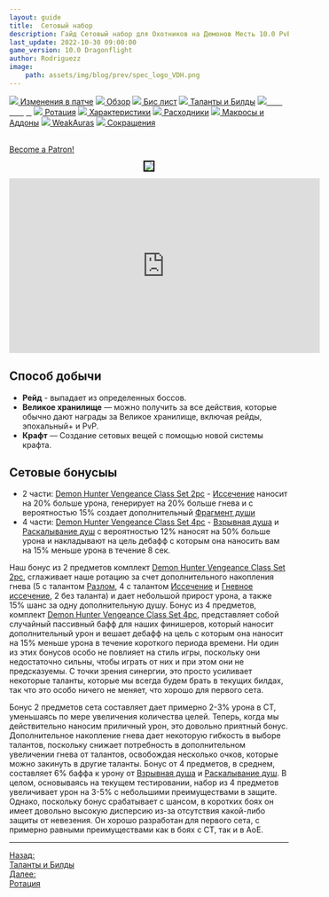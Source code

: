```yaml
---
layout: guide
title:  Сетовый набор
description: Гайд Сетовый набор для Охотников на Демонов Месть 10.0 PvE Dragonflight
last_update: 2022-10-30 09:00:00
game_version: 10.0 Dragonflight
author: Rodriguezz
image:
    path: assets/img/blog/prev/spec_logo_VDH.png
---
```


<div id="smooth-nav-outer">
<a href="{{ site.url }}/guide/vengeance/changes-patch.html"><img src="https://wow.zamimg.com/images/wow/icons/medium/inv_misc_spyglass_02.jpg"> Изменения в патче</a>
<a href="{{ site.url }}/guide/vengeance/overview.html"><img src="https://wow.zamimg.com/images/wow/icons/medium/inv_misc_spyglass_02.jpg"> Обзор</a>
<a href="{{ site.url }}/guide/vengeance/gear.html"><img src="https://wow.zamimg.com/images/wow/icons/medium/inv_chest_chain_03.jpg"> Бис лист</a>
<a href="{{ site.url }}/guide/vengeance/talent-builds.html"><img src="https://wow.zamimg.com/images/wow/icons/medium/ability_marksmanship.jpg"> Таланты и Билды</a>
<a href="{{ site.url }}/guide/vengeance/Set-Bonuses.html"><img src="https://wow.zamimg.com/images/wow/icons/medium/wow_token01.jpg"><span style="color: white;"> Сет бонус</span></a>
<a href="{{ site.url }}/guide/vengeance/rotation-priority.html"><img src="https://wow.zamimg.com/images/wow/icons/medium/wow_token01.jpg"> Ротация</a>
<a href="{{ site.url }}/guide/vengeance/stats.html"><img src="https://wow.zamimg.com/images/wow/icons/medium/inv_inscription_80_warscroll_intellect.jpg"> Характеристики</a>
<a href="{{ site.url }}/guide/vengeance/consumables.html"><img src="https://wow.zamimg.com/images/wow/icons/medium/inv_potion_92.jpg"> Расходники</a>
<a href="{{ site.url }}/guide/vengeance/macros-addons.html"><img src="https://wow.zamimg.com/images/wow/icons/medium/inv_eng_gearspringparts.jpg"> Макросы и Аддоны</a>
<a href="{{ site.url }}/guide/vengeance/weakauras.html"><img src="https://wow.zamimg.com/images/wow/icons/medium/spell_holy_auramastery.jpg"> WeakAuras</a>
<a href="{{ site.url }}/guide/vengeance/common-terms.html"><img src="https://wow.zamimg.com/images/wow/icons/medium/ui_chat.jpg"> Сокращения</a>
</div>
<br>

<a href="https://www.patreon.com/bePatron?u=43917749"  data-patreon-widget-type="become-patron-button">Become a Patron!</a><script async src="https://c6.patreon.com/becomePatronButton.bundle.js"></script>

<p align="center" width="100%"> <img src="{{ site.url }}/assets/img/guide/havoc/dragonflight/1079717.jpg" style="outline: 2px solid #000;"> </p>

<div class="video-container">
<iframe src="https://nether.wowhead.com/video-stream/240748-df-dh-s1-mythic?dataEnv=1&locale=0" height="315" width="560" allowfullscreen="" frameborder="0">
</iframe>
</div> 

## Способ добычи

* **Рейд** - выпадает из определенных боссов.
* **Великое хранилище** — можно получить за все действия, которые обычно дают награды за Великое хранилище, включая рейды, эпохальный+ и PvP.
* **Крафт** — Создание сетовых вещей с помощью новой системы крафта.

## Сетовые бонусыы

* 2 части: [Demon Hunter Vengeance Class Set 2pc](https://www.wowhead.com/beta/spell=393630) - [Иссечение](https://www.wowhead.com/ru/spell=203782) наносит на 20% больше урона, генерирует на 20% больше гнева и с вероятностью 15% создает дополнительный [Фрагмент души](https://www.wowhead.com/ru/spell=204062)
* 4 части: [Demon Hunter Vengeance Class Set 4pc](https://www.wowhead.com/beta/spell=393631/) - [Взрывная душа](https://www.wowhead.com/ru/spell=247454/) и [Раскалывание душ](https://www.wowhead.com/ru/spell=228477/) с вероятностью 12% наносят на 50% больше урона и накладывают на цель дебафф с которым она наносить вам на 15% меньше урона в течение 8 сек.

Наш бонус из 2 предметов комплект [Demon Hunter Vengeance Class Set 2pc](https://www.wowhead.com/beta/spell=393630), сглаживает наше ротацию за счет дополнительного накопления гнева (5 с талантом [Разлом](https://www.wowhead.com/ru/spell=263642), 4 с талантом [Иссечение](https://www.wowhead.com/ru/spell=203782) и [Гневное иссечение](https://www.wowhead.com/ru/spell=389997), 2 без таланта) и дает небольшой прирост урона, а также 15% шанс за одну дополнительную душу. Бонус из 4 предметов, комплект [Demon Hunter Vengeance Class Set 4pc](https://www.wowhead.com/beta/spell=393631/), представляет собой случайный пассивный бафф для наших финишеров, который наносит дополнительный урон и вешает дебафф на цель с которым она наносит на 15% меньше урона в течение короткого периода времени. Ни один из этих бонусов особо не повлияет на стиль игры, поскольку они недостаточно сильны, чтобы играть от них и при этом они не предсказуемы. С точки зрения синергии, это просто усиливает некоторые таланты, которые мы всегда будем брать в текущих билдах, так что это особо ничего не меняет, что хорошо для первого сета.

Бонус 2 предметов сета составляет дает примерно 2-3% урона в СТ, уменьшаясь по мере увеличения количества целей. Теперь, когда мы действительно наносим приличный урон, это довольно приятный бонус. Дополнительное накопление гнева дает некоторую гибкость в выборе талантов, поскольку снижает потребность в дополнительном увеличении гнева от талантов, освобождая несколько очков, которые можно закинуть в другие таланты. Бонус от 4 предметов, в среднем, составляет 6% баффа к урону от [Взрывная душа](https://www.wowhead.com/ru/spell=247454/) и [Раскалывание душ](https://www.wowhead.com/ru/spell=228477/). В целом, основываясь на текущем тестировании, набор из 4 предметов увеличивает урон на 3-5% с небольшими преимуществами в защите. Однако, поскольку бонус срабатывает с шансом, в коротких боях он имеет довольно высокую дисперсию из-за отсутствия какой-либо защиты от невезения. Он хорошо разработан для первого сета, с примерно равными преимуществами как в боях с СТ, так и в АоЕ.

<hr>

<div class="minibox minibox-left"><a href="{{ site.url }}/guide/vengeance/talent-builds.html">Назад:<br>Таланты и Билды</a></div> 
<div class="minibox"><a href="{{ site.url }}/guide/vengeance/rotation-priority.html">Далее:<br>Ротация</a></div>

<br>